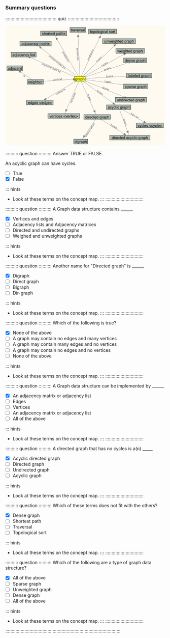 
### Summary questions

:::::::::::::::::::::::::::::::::::::::: quiz ::::::::::::::::::::::::::::::::::::::::

![A concept map for the term "graph"](images/GraphCM.png)

:::::::::: question ::::::::::
Answer TRUE or FALSE.

An acyclic graph can have cycles.

- [ ] True
- [x] False

::: hints
- Look at these terms on the concept map.
:::
::::::::::::::::::::::::::::::



:::::::::: question ::::::::::
A Graph data structure contains ______

- [x] Vertices and edges
- [ ] Adjacency lists and Adjacency matrices
- [ ] Directed and undirected graphs
- [ ] Weighed and unweighted graphs

::: hints
- Look at these terms on the concept map.
:::
::::::::::::::::::::::::::::::



:::::::::: question ::::::::::
Another name for "Directed graph" is ______

- [x] Digraph
- [ ] Direct graph
- [ ] Bigraph
- [ ] Dir-graph

::: hints
- Look at these terms on the concept map.
:::
::::::::::::::::::::::::::::::



:::::::::: question ::::::::::
Which of the following is true?

- [x] None of the above
- [ ] A graph may contain no edges and many vertices
- [ ] A graph may contain many edges and no vertices
- [ ] A graph may contain no edges and no vertices
- [ ] None of the above

::: hints
- Look at these terms on the concept map.
:::
::::::::::::::::::::::::::::::



:::::::::: question ::::::::::
A Graph data structure can be implemented by ______

- [x] An adjacency matrix or adjacency list
- [ ] Edges
- [ ] Vertices
- [ ] An adjacency matrix or adjacency list
- [ ] All of the above

::: hints
- Look at these terms on the concept map.
:::
::::::::::::::::::::::::::::::



:::::::::: question ::::::::::
A directed graph that has no cycles is a(n) _____

- [x] Acyclic directed graph
- [ ] Directed graph
- [ ] Undirected graph
- [ ] Acyclic graph

::: hints
- Look at these terms on the concept map.
:::
::::::::::::::::::::::::::::::



:::::::::: question ::::::::::
Which of these terms does not fit with the others?

- [x] Dense graph
- [ ] Shortest path
- [ ] Traversal
- [ ] Topological sort

::: hints
- Look at these terms on the concept map.
:::
::::::::::::::::::::::::::::::



:::::::::: question ::::::::::
Which of the following are a type of graph data structure?

- [x] All of the above
- [ ] Sparse graph
- [ ] Unweighted graph
- [ ] Dense graph
- [ ] All of the above

::: hints
- Look at these terms on the concept map.
:::
::::::::::::::::::::::::::::::

::::::::::::::::::::::::::::::::::::::::::::::::::::::::::::::::::::::::::::::::::::::::::

